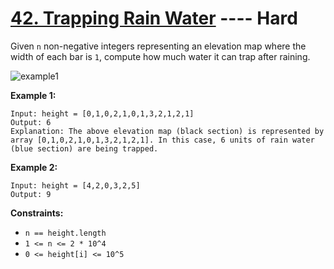# [42. Trapping Rain Water](https://leetcode.com/problems/trapping-rain-water/?envType=study-plan-v2&envId=top-interview-150) ---- Hard

Given `n` non-negative integers representing an elevation map where the width of each bar is `1`, compute how much water it can trap after raining.

![example1](https://assets.leetcode.com/uploads/2018/10/22/rainwatertrap.png)

**Example 1:**
```
Input: height = [0,1,0,2,1,0,1,3,2,1,2,1]
Output: 6
Explanation: The above elevation map (black section) is represented by array [0,1,0,2,1,0,1,3,2,1,2,1]. In this case, 6 units of rain water (blue section) are being trapped.
```
**Example 2:**
```
Input: height = [4,2,0,3,2,5]
Output: 9
```

**Constraints:**

- `n == height.length`
- `1 <= n <= 2 * 10^4`
- `0 <= height[i] <= 10^5`
